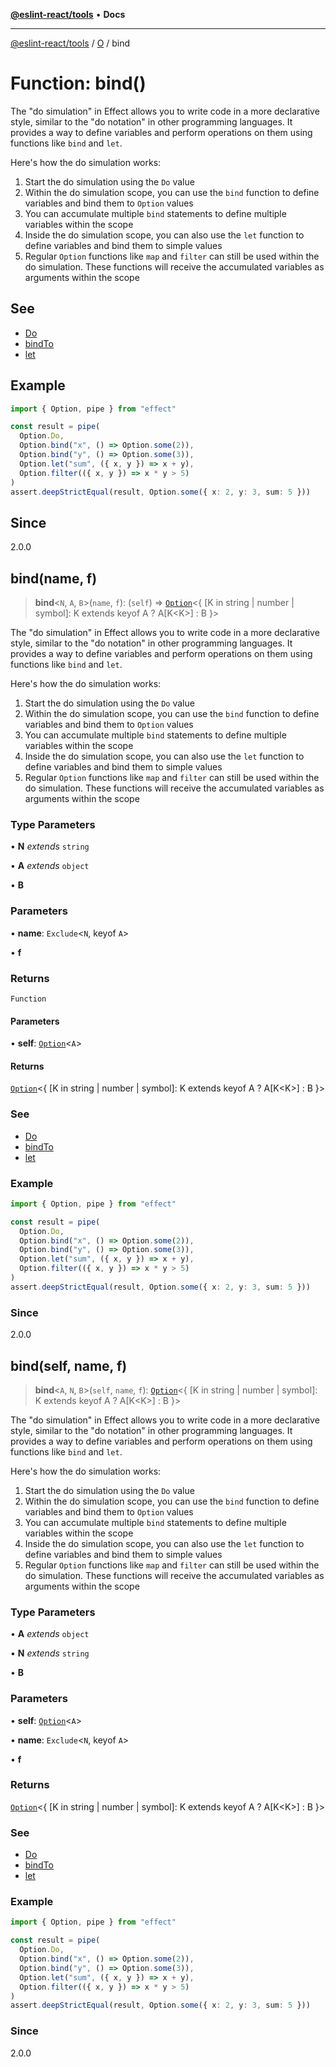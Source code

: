 [**@eslint-react/tools**](../../../README.md) • **Docs**

***

[@eslint-react/tools](../../../README.md) / [O](../README.md) / bind

# Function: bind()

The "do simulation" in Effect allows you to write code in a more declarative style, similar to the "do notation" in other programming languages. It provides a way to define variables and perform operations on them using functions like `bind` and `let`.

Here's how the do simulation works:

1. Start the do simulation using the `Do` value
2. Within the do simulation scope, you can use the `bind` function to define variables and bind them to `Option` values
3. You can accumulate multiple `bind` statements to define multiple variables within the scope
4. Inside the do simulation scope, you can also use the `let` function to define variables and bind them to simple values
5. Regular `Option` functions like `map` and `filter` can still be used within the do simulation. These functions will receive the accumulated variables as arguments within the scope

## See

 - [Do](../variables/Do.md)
 - [bindTo](bindTo.md)
 - [let](let.md)

## Example

```ts
import { Option, pipe } from "effect"

const result = pipe(
  Option.Do,
  Option.bind("x", () => Option.some(2)),
  Option.bind("y", () => Option.some(3)),
  Option.let("sum", ({ x, y }) => x + y),
  Option.filter(({ x, y }) => x * y > 5)
)
assert.deepStrictEqual(result, Option.some({ x: 2, y: 3, sum: 5 }))
```

## Since

2.0.0

## bind(name, f)

> **bind**\<`N`, `A`, `B`\>(`name`, `f`): (`self`) => [`Option`](../type-aliases/Option.md)\<\{ \[K in string \| number \| symbol\]: K extends keyof A ? A\[K\<K\>\] : B \}\>

The "do simulation" in Effect allows you to write code in a more declarative style, similar to the "do notation" in other programming languages. It provides a way to define variables and perform operations on them using functions like `bind` and `let`.

Here's how the do simulation works:

1. Start the do simulation using the `Do` value
2. Within the do simulation scope, you can use the `bind` function to define variables and bind them to `Option` values
3. You can accumulate multiple `bind` statements to define multiple variables within the scope
4. Inside the do simulation scope, you can also use the `let` function to define variables and bind them to simple values
5. Regular `Option` functions like `map` and `filter` can still be used within the do simulation. These functions will receive the accumulated variables as arguments within the scope

### Type Parameters

• **N** *extends* `string`

• **A** *extends* `object`

• **B**

### Parameters

• **name**: `Exclude`\<`N`, keyof `A`\>

• **f**

### Returns

`Function`

#### Parameters

• **self**: [`Option`](../type-aliases/Option.md)\<`A`\>

#### Returns

[`Option`](../type-aliases/Option.md)\<\{ \[K in string \| number \| symbol\]: K extends keyof A ? A\[K\<K\>\] : B \}\>

### See

 - [Do](../variables/Do.md)
 - [bindTo](bindTo.md)
 - [let](let.md)

### Example

```ts
import { Option, pipe } from "effect"

const result = pipe(
  Option.Do,
  Option.bind("x", () => Option.some(2)),
  Option.bind("y", () => Option.some(3)),
  Option.let("sum", ({ x, y }) => x + y),
  Option.filter(({ x, y }) => x * y > 5)
)
assert.deepStrictEqual(result, Option.some({ x: 2, y: 3, sum: 5 }))
```

### Since

2.0.0

## bind(self, name, f)

> **bind**\<`A`, `N`, `B`\>(`self`, `name`, `f`): [`Option`](../type-aliases/Option.md)\<\{ \[K in string \| number \| symbol\]: K extends keyof A ? A\[K\<K\>\] : B \}\>

The "do simulation" in Effect allows you to write code in a more declarative style, similar to the "do notation" in other programming languages. It provides a way to define variables and perform operations on them using functions like `bind` and `let`.

Here's how the do simulation works:

1. Start the do simulation using the `Do` value
2. Within the do simulation scope, you can use the `bind` function to define variables and bind them to `Option` values
3. You can accumulate multiple `bind` statements to define multiple variables within the scope
4. Inside the do simulation scope, you can also use the `let` function to define variables and bind them to simple values
5. Regular `Option` functions like `map` and `filter` can still be used within the do simulation. These functions will receive the accumulated variables as arguments within the scope

### Type Parameters

• **A** *extends* `object`

• **N** *extends* `string`

• **B**

### Parameters

• **self**: [`Option`](../type-aliases/Option.md)\<`A`\>

• **name**: `Exclude`\<`N`, keyof `A`\>

• **f**

### Returns

[`Option`](../type-aliases/Option.md)\<\{ \[K in string \| number \| symbol\]: K extends keyof A ? A\[K\<K\>\] : B \}\>

### See

 - [Do](../variables/Do.md)
 - [bindTo](bindTo.md)
 - [let](let.md)

### Example

```ts
import { Option, pipe } from "effect"

const result = pipe(
  Option.Do,
  Option.bind("x", () => Option.some(2)),
  Option.bind("y", () => Option.some(3)),
  Option.let("sum", ({ x, y }) => x + y),
  Option.filter(({ x, y }) => x * y > 5)
)
assert.deepStrictEqual(result, Option.some({ x: 2, y: 3, sum: 5 }))
```

### Since

2.0.0
